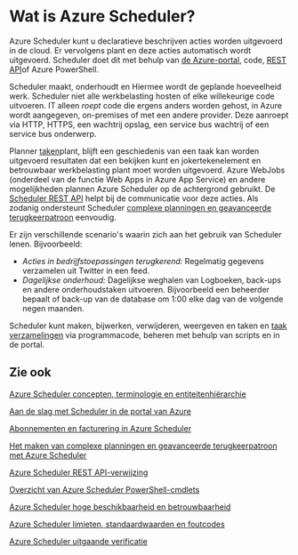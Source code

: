 <properties
 pageTitle="Wat is Azure Scheduler? | Microsoft Azure"
 description="Azure Scheduler kunt u declaratieve beschrijven acties worden uitgevoerd in de cloud. Er vervolgens plant en deze acties automatisch wordt uitgevoerd."
 services="scheduler"
 documentationCenter=".NET"
 authors="derek1ee"
 manager="kevinlam1"
 editor=""/>
<tags
 ms.service="scheduler"
 ms.workload="infrastructure-services"
 ms.tgt_pltfrm="na"
 ms.devlang="dotnet"
 ms.topic="hero-article"
 ms.date="08/18/2016"
 ms.author="deli"/>

# <a name="what-is-azure-scheduler"></a>Wat is Azure Scheduler?

Azure Scheduler kunt u declaratieve beschrijven acties worden uitgevoerd in de cloud. Er vervolgens plant en deze acties automatisch wordt uitgevoerd.  Scheduler doet dit met behulp van [de Azure-portal](scheduler-get-started-portal.md), code, [REST API](https://msdn.microsoft.com/library/mt629143.aspx)of Azure PowerShell.

Scheduler maakt, onderhoudt en Hiermee wordt de geplande hoeveelheid werk.  Scheduler niet alle werkbelasting hosten of elke willekeurige code uitvoeren. IT alleen _roept_ code die ergens anders worden gehost, in Azure wordt aangegeven, on-premises of met een andere provider. Deze aanroept via HTTP, HTTPS, een wachtrij opslag, een service bus wachtrij of een service bus onderwerp.

Planner [taken](scheduler-concepts-terms.md)plant, blijft een geschiedenis van een taak kan worden uitgevoerd resultaten dat een bekijken kunt en jokertekenelement en betrouwbaar werkbelasting plant moet worden uitgevoerd. Azure WebJobs (onderdeel van de functie Web Apps in Azure App Service) en andere mogelijkheden plannen Azure Scheduler op de achtergrond gebruikt. De [Scheduler REST API](https://msdn.microsoft.com/library/mt629143.aspx) helpt bij de communicatie voor deze acties. Als zodanig ondersteunt Scheduler [complexe planningen en geavanceerde terugkeerpatroon](scheduler-advanced-complexity.md) eenvoudig.

Er zijn verschillende scenario's waarin zich aan het gebruik van Scheduler lenen. Bijvoorbeeld:

+ _Acties in bedrijfstoepassingen terugkerend:_ Regelmatig gegevens verzamelen uit Twitter in een feed.
+ _Dagelijkse onderhoud:_ Dagelijkse weghalen van Logboeken, back-ups en andere onderhoudstaken uitvoeren. Bijvoorbeeld een beheerder bepaalt of back-up van de database om 1:00 elke dag van de volgende negen maanden.

Scheduler kunt maken, bijwerken, verwijderen, weergeven en taken en [taak verzamelingen](scheduler-concepts-terms.md) via programmacode, beheren met behulp van scripts en in de portal.

## <a name="see-also"></a>Zie ook

 [Azure Scheduler concepten, terminologie en entiteitenhiërarchie](scheduler-concepts-terms.md)

 [Aan de slag met Scheduler in de portal van Azure](scheduler-get-started-portal.md)

 [Abonnementen en facturering in Azure Scheduler](scheduler-plans-billing.md)

 [Het maken van complexe planningen en geavanceerde terugkeerpatroon met Azure Scheduler](scheduler-advanced-complexity.md)

 [Azure Scheduler REST API-verwijzing](https://msdn.microsoft.com/library/mt629143)

 [Overzicht van Azure Scheduler PowerShell-cmdlets](scheduler-powershell-reference.md)

 [Azure Scheduler hoge beschikbaarheid en betrouwbaarheid](scheduler-high-availability-reliability.md)

 [Azure Scheduler limieten, standaardwaarden en foutcodes](scheduler-limits-defaults-errors.md)

 [Azure Scheduler uitgaande verificatie](scheduler-outbound-authentication.md)
